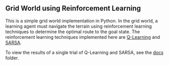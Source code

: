 ## Grid World using Reinforcement Learning

This is a simple grid world implementation in Python. In the grid world, a
learning agent must navigate the terrain using reinforcement learning
techniques to determine the optimal route to the goal state. The reinforcement
learning techniques implemented here are [Q-Learning](https://en.wikipedia.org/wiki/Q-learning) and [SARSA](https://en.wikipedia.org/wiki/State-Action-Reward-State-Action).

To view the results of a single trial of Q-Learning and SARSA, see the [docs](../master/docs) folder.
